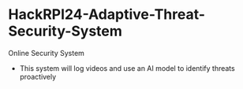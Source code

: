 # HackRPI24-Adaptive-Threat-Security-System
Online Security System

- This system will log videos and use an AI model to identify threats proactively